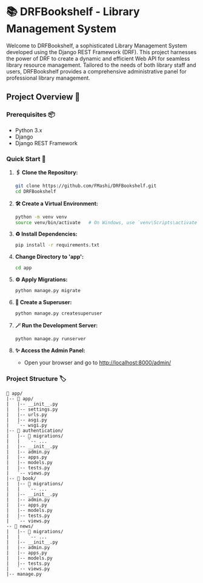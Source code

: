 # 📚 DRFBookshelf - Library Management System

Welcome to DRFBookshelf, a sophisticated Library Management System developed using the Django REST Framework (DRF). This project harnesses the power of DRF to create a dynamic and efficient Web API for seamless library resource management. Tailored to the needs of both library staff and users, DRFBookshelf provides a comprehensive administrative panel for professional library management.

## Project Overview 🎯

### Prerequisites 📦

- Python 3.x
- Django
- Django REST Framework

### Quick Start 🚀

1. **🖇️ Clone the Repository:**

   ```bash
   git clone https://github.com/FMashi/DRFBookshelf.git
   cd DRFBookshelf
   ```

2. **🛠️ Create a Virtual Environment:**

   ```bash
   python -m venv venv
   source venv/bin/activate   # On Windows, use `venv\Scripts\activate`
   ```

3. **♻️ Install Dependencies:**

   ```bash
   pip install -r requirements.txt
   ```

4. **Change Directory to 'app':**

   ```bash
   cd app
   ```

5. **⚙️ Apply Migrations:**

   ```bash
   python manage.py migrate
   ```

6. **👤 Create a Superuser:**

   ```bash
   python manage.py createsuperuser
   ```

7. **🪄 Run the Development Server:**

   ```bash
   python manage.py runserver
   ```

8. **✨ Access the Admin Panel:**
   - Open your browser and go to [http://localhost:8000/admin/](http://localhost:8000/admin/)

### Project Structure 🏷️

```plaintext
📁 app/
|-- 📁 app/
|   |-- __init__.py
|   |-- settings.py
|   |-- urls.py
|   |-- asgi.py
|   `-- wsgi.py
|-- 📁 authentication/
|   |-- 📁 migrations/
|   |   `-- ...
|   |-- __init__.py
|   |-- admin.py
|   |-- apps.py
|   |-- models.py
|   |-- tests.py
|   `-- views.py
|-- 📁 book/
|   |-- 📁 migrations/
|   |   `-- ...
|   |-- __init__.py
|   |-- admin.py
|   |-- apps.py
|   |-- models.py
|   |-- tests.py
|   `-- views.py
-- 📁 news/
|   |-- 📁 migrations/
|   |   `-- ...
|   |-- __init__.py
|   |-- admin.py
|   |-- apps.py
|   |-- models.py
|   |-- tests.py
|   `-- views.py
|-- manage.py

```
